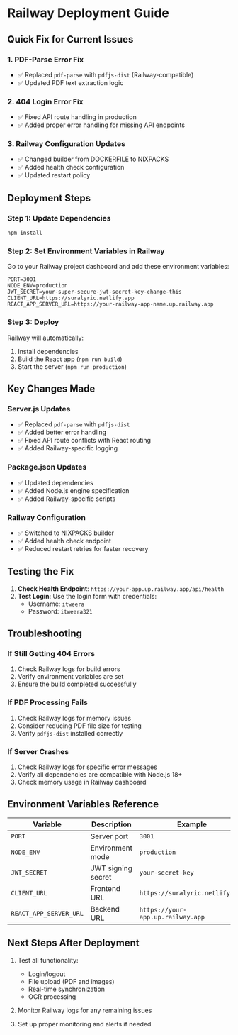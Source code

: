 # Railway Deployment Guide

## Quick Fix for Current Issues

### 1. **PDF-Parse Error Fix**
- ✅ Replaced `pdf-parse` with `pdfjs-dist` (Railway-compatible)
- ✅ Updated PDF text extraction logic

### 2. **404 Login Error Fix**
- ✅ Fixed API route handling in production
- ✅ Added proper error handling for missing API endpoints

### 3. **Railway Configuration Updates**
- ✅ Changed builder from DOCKERFILE to NIXPACKS
- ✅ Added health check configuration
- ✅ Updated restart policy

## Deployment Steps

### Step 1: Update Dependencies
```bash
npm install
```

### Step 2: Set Environment Variables in Railway
Go to your Railway project dashboard and add these environment variables:

```
PORT=3001
NODE_ENV=production
JWT_SECRET=your-super-secure-jwt-secret-key-change-this
CLIENT_URL=https://suralyric.netlify.app
REACT_APP_SERVER_URL=https://your-railway-app-name.up.railway.app
```

### Step 3: Deploy
Railway will automatically:
1. Install dependencies
2. Build the React app (`npm run build`)
3. Start the server (`npm run production`)

## Key Changes Made

### Server.js Updates
- ✅ Replaced `pdf-parse` with `pdfjs-dist`
- ✅ Added better error handling
- ✅ Fixed API route conflicts with React routing
- ✅ Added Railway-specific logging

### Package.json Updates
- ✅ Updated dependencies
- ✅ Added Node.js engine specification
- ✅ Added Railway-specific scripts

### Railway Configuration
- ✅ Switched to NIXPACKS builder
- ✅ Added health check endpoint
- ✅ Reduced restart retries for faster recovery

## Testing the Fix

1. **Check Health Endpoint**: `https://your-app.up.railway.app/api/health`
2. **Test Login**: Use the login form with credentials:
   - Username: `itweera`
   - Password: `itweera321`

## Troubleshooting

### If Still Getting 404 Errors
1. Check Railway logs for build errors
2. Verify environment variables are set
3. Ensure the build completed successfully

### If PDF Processing Fails
1. Check Railway logs for memory issues
2. Consider reducing PDF file size for testing
3. Verify `pdfjs-dist` installed correctly

### If Server Crashes
1. Check Railway logs for specific error messages
2. Verify all dependencies are compatible with Node.js 18+
3. Check memory usage in Railway dashboard

## Environment Variables Reference

| Variable | Description | Example |
|----------|-------------|---------|
| `PORT` | Server port | `3001` |
| `NODE_ENV` | Environment mode | `production` |
| `JWT_SECRET` | JWT signing secret | `your-secret-key` |
| `CLIENT_URL` | Frontend URL | `https://suralyric.netlify.app` |
| `REACT_APP_SERVER_URL` | Backend URL | `https://your-app.up.railway.app` |

## Next Steps After Deployment

1. Test all functionality:
   - Login/logout
   - File upload (PDF and images)
   - Real-time synchronization
   - OCR processing

2. Monitor Railway logs for any remaining issues

3. Set up proper monitoring and alerts if needed
